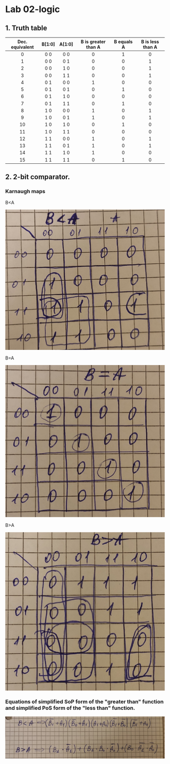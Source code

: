 # Lab 02-logic

## 1. Truth table

| **Dec. equivalent** | **B[1:0]** | **A[1:0]** | **B is greater than A** | **B equals A** | **B is less than A** |
| :-: | :-: | :-: | :-: | :-: | :-: |
| 0 | 0 0 | 0 0 | 0 | 1 | 0 |
| 1 | 0 0 | 0 1 | 0 | 0 | 1 |
| 2 | 0 0 | 1 0 | 0 | 0 | 1 |
| 3 | 0 0 | 1 1 | 0 | 0 | 1 |
| 4 | 0 1 | 0 0 | 1 | 0 | 0 |
| 5 | 0 1 | 0 1 | 0 | 1 | 0 |
| 6 | 0 1 | 1 0 | 0 | 0 | 0 |
| 7 | 0 1 | 1 1 | 0 | 1 | 0 |
| 8 | 1 0 | 0 0 | 1 | 0 | 1 |
| 9 | 1 0 | 0 1 | 1 | 0 | 1 |
| 10 | 1 0 | 1 0 | 0 | 1 | 0 |
| 11 | 1 0 | 1 1 | 0 | 0 | 0 |
| 12 | 1 1 | 0 0 | 1 | 0 | 1 |
| 13 | 1 1 | 0 1 | 1 | 0 | 1 |
| 14 | 1 1 | 1 0 | 1 | 0 | 0 |
| 15 | 1 1 | 1 1 | 0 | 1 | 0 |

## 2. 2-bit comparator.

### Karnaugh maps

B<A

![](Images/BlessA.jpg)

B=A

![](Images/BeqA.jpg)

B>A

![](Images/BmoreA.jpg)

### Equations of simplified SoP form of the "greater than" function and simplified PoS form of the "less than" function.

![](Images/BlABmA.jpg)
